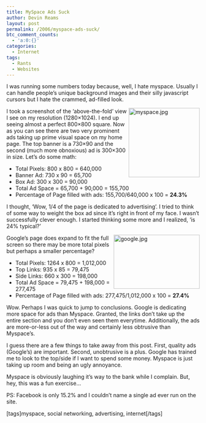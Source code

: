 ```yaml
---
title: MySpace Ads Suck
author: Devin Reams
layout: post
permalink: /2006/myspace-ads-suck/
btc_comment_counts:
  - 'a:0:{}'
categories:
  - Internet
tags:
  - Rants
  - Websites
---
```

I was running some numbers today because, well, I hate myspace. Usually I can handle people&#8217;s unique background images and their silly javascript cursors but I hate the crammed, ad-filled look.

<img width="185" height="181" align="right" id="image99" alt="myspace.jpg" src="https://devin.reams.me/wp-content/uploads/2006/05/myspace.jpg" />I took a screenshot of the &#8216;above-the-fold&#8217; view I see on my resolution (1280&#215;1024). I end up seeing almost a perfect 800&#215;800 square. Now as you can see there are two very prominent ads taking up prime visual space on my home page. The top banner is a 730&#215;90 and the second (much more obnoxious) ad is 300&#215;300 in size. Let&#8217;s do some math:

*   Total Pixels: 800 x 800 = 640,000
*   Banner Ad: 730 x 90 = 65,700
*   Box Ad: 300 x 300 = 90,000
*   Total Ad Space = 65,700 + 90,000 = 155,700
*   Percentage of Page filled with ads: 155,700/640,000 x 100 = **24.3%**

I thought, &#8216;Wow, 1/4 of the page is dedicated to advertising&#8217;. I tried to think of some way to weight the box ad since it&#8217;s right in front of my face. I wasn&#8217;t successfully clever enough. I started thinking some more and I realized, &#8216;is 24% typical?&#8217;

<img width="224" height="141" align="right" id="image98" alt="google.jpg" src="https://devin.reams.me/wp-content/uploads/2006/05/google.jpg" />Google&#8217;s page does expand to fit the full screen so there may be more total pixels but perhaps a smaller percentage?

*   Total Pixels: 1264 x 800 = 1,012,000
*   Top Links: 935 x 85 = 79,475
*   Side Links: 660 x 300 = 198,000
*   Total Ad Space = 79,475 + 198,000 = 277,475
*   Percentage of Page filled with ads: 277,475/1,012,000 x 100 = **27.4%**

Wow. Perhaps I was quick to jump to conclusions. Google is dedicating more space for ads than Myspace. Granted, the links don&#8217;t take up the entire section and you don&#8217;t even seen them everytime. Additionally, the ads are more-or-less out of the way and certainly less obtrusive than Myspace&#8217;s.

I guess there are a few things to take away from this post. First, quality ads (Google&#8217;s) are important. Second, unobtrusive is a plus. Google has trained me to look to the top/side if I want to spend some money. Myspace is just taking up room and being an ugly annoyance.

Myspace is obviously laughing it&#8217;s way to the bank while I complain. But, hey, this was a fun exercise&#8230;

PS: Facebook is only 15.2% and I couldn&#8217;t name a single ad ever run on the site.

[tags]myspace, social networking, advertising, internet[/tags]